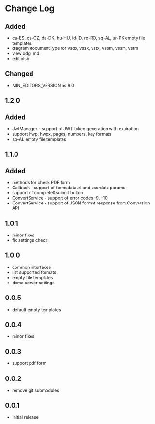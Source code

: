 # Change Log

## Added
- ca-ES, cs-CZ, da-DK, hu-HU, id-ID, ro-RO, sq-AL, ur-PK empty file templates
- diagram documentType for vsdx, vssx, vstx, vsdm, vssm, vstm
- view odg, md
- edit xlsb

## Changed
- MIN_EDITORS_VERSION as 8.0

## 1.2.0
## Added
- JwtManager - support of JWT token generation with expiration
- support hwp, hwpx, pages, numbers, key formats
- sq-AL empty file templates

## 1.1.0
## Added
- methods for check PDF form
- Callback - support of formsdataurl and userdata params
- support of complete&submit button
- ConvertService - support of error codes -9, -10
- ConvertService - support of JSON format response from Conversion API

## 1.0.1
- minor fixes
- fix settings check

## 1.0.0
- common interfaces
- list supported formats
- empty file templates
- demo server settings

## 0.0.5
- default empty templates

## 0.0.4
- minor fixes

## 0.0.3
- support pdf form

## 0.0.2
- remove git submodules

## 0.0.1
- Initial release
